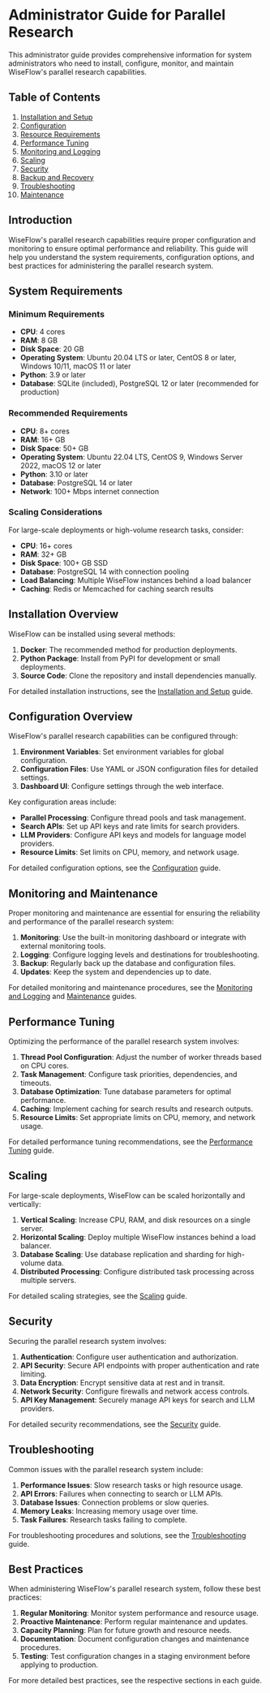# Administrator Guide for Parallel Research

This administrator guide provides comprehensive information for system administrators who need to install, configure, monitor, and maintain WiseFlow's parallel research capabilities.

## Table of Contents

1. [Installation and Setup](./installation.md)
2. [Configuration](./configuration.md)
3. [Resource Requirements](./resource_requirements.md)
4. [Performance Tuning](./performance_tuning.md)
5. [Monitoring and Logging](./monitoring_logging.md)
6. [Scaling](./scaling.md)
7. [Security](./security.md)
8. [Backup and Recovery](./backup_recovery.md)
9. [Troubleshooting](./troubleshooting.md)
10. [Maintenance](./maintenance.md)

## Introduction

WiseFlow's parallel research capabilities require proper configuration and monitoring to ensure optimal performance and reliability. This guide will help you understand the system requirements, configuration options, and best practices for administering the parallel research system.

## System Requirements

### Minimum Requirements

- **CPU**: 4 cores
- **RAM**: 8 GB
- **Disk Space**: 20 GB
- **Operating System**: Ubuntu 20.04 LTS or later, CentOS 8 or later, Windows 10/11, macOS 11 or later
- **Python**: 3.9 or later
- **Database**: SQLite (included), PostgreSQL 12 or later (recommended for production)

### Recommended Requirements

- **CPU**: 8+ cores
- **RAM**: 16+ GB
- **Disk Space**: 50+ GB
- **Operating System**: Ubuntu 22.04 LTS, CentOS 9, Windows Server 2022, macOS 12 or later
- **Python**: 3.10 or later
- **Database**: PostgreSQL 14 or later
- **Network**: 100+ Mbps internet connection

### Scaling Considerations

For large-scale deployments or high-volume research tasks, consider:

- **CPU**: 16+ cores
- **RAM**: 32+ GB
- **Disk Space**: 100+ GB SSD
- **Database**: PostgreSQL 14 with connection pooling
- **Load Balancing**: Multiple WiseFlow instances behind a load balancer
- **Caching**: Redis or Memcached for caching search results

## Installation Overview

WiseFlow can be installed using several methods:

1. **Docker**: The recommended method for production deployments.
2. **Python Package**: Install from PyPI for development or small deployments.
3. **Source Code**: Clone the repository and install dependencies manually.

For detailed installation instructions, see the [Installation and Setup](./installation.md) guide.

## Configuration Overview

WiseFlow's parallel research capabilities can be configured through:

1. **Environment Variables**: Set environment variables for global configuration.
2. **Configuration Files**: Use YAML or JSON configuration files for detailed settings.
3. **Dashboard UI**: Configure settings through the web interface.

Key configuration areas include:

- **Parallel Processing**: Configure thread pools and task management.
- **Search APIs**: Set up API keys and rate limits for search providers.
- **LLM Providers**: Configure API keys and models for language model providers.
- **Resource Limits**: Set limits on CPU, memory, and network usage.

For detailed configuration options, see the [Configuration](./configuration.md) guide.

## Monitoring and Maintenance

Proper monitoring and maintenance are essential for ensuring the reliability and performance of the parallel research system:

1. **Monitoring**: Use the built-in monitoring dashboard or integrate with external monitoring tools.
2. **Logging**: Configure logging levels and destinations for troubleshooting.
3. **Backup**: Regularly back up the database and configuration files.
4. **Updates**: Keep the system and dependencies up to date.

For detailed monitoring and maintenance procedures, see the [Monitoring and Logging](./monitoring_logging.md) and [Maintenance](./maintenance.md) guides.

## Performance Tuning

Optimizing the performance of the parallel research system involves:

1. **Thread Pool Configuration**: Adjust the number of worker threads based on CPU cores.
2. **Task Management**: Configure task priorities, dependencies, and timeouts.
3. **Database Optimization**: Tune database parameters for optimal performance.
4. **Caching**: Implement caching for search results and research outputs.
5. **Resource Limits**: Set appropriate limits on CPU, memory, and network usage.

For detailed performance tuning recommendations, see the [Performance Tuning](./performance_tuning.md) guide.

## Scaling

For large-scale deployments, WiseFlow can be scaled horizontally and vertically:

1. **Vertical Scaling**: Increase CPU, RAM, and disk resources on a single server.
2. **Horizontal Scaling**: Deploy multiple WiseFlow instances behind a load balancer.
3. **Database Scaling**: Use database replication and sharding for high-volume data.
4. **Distributed Processing**: Configure distributed task processing across multiple servers.

For detailed scaling strategies, see the [Scaling](./scaling.md) guide.

## Security

Securing the parallel research system involves:

1. **Authentication**: Configure user authentication and authorization.
2. **API Security**: Secure API endpoints with proper authentication and rate limiting.
3. **Data Encryption**: Encrypt sensitive data at rest and in transit.
4. **Network Security**: Configure firewalls and network access controls.
5. **API Key Management**: Securely manage API keys for search and LLM providers.

For detailed security recommendations, see the [Security](./security.md) guide.

## Troubleshooting

Common issues with the parallel research system include:

1. **Performance Issues**: Slow research tasks or high resource usage.
2. **API Errors**: Failures when connecting to search or LLM APIs.
3. **Database Issues**: Connection problems or slow queries.
4. **Memory Leaks**: Increasing memory usage over time.
5. **Task Failures**: Research tasks failing to complete.

For troubleshooting procedures and solutions, see the [Troubleshooting](./troubleshooting.md) guide.

## Best Practices

When administering WiseFlow's parallel research system, follow these best practices:

1. **Regular Monitoring**: Monitor system performance and resource usage.
2. **Proactive Maintenance**: Perform regular maintenance and updates.
3. **Capacity Planning**: Plan for future growth and resource needs.
4. **Documentation**: Document configuration changes and maintenance procedures.
5. **Testing**: Test configuration changes in a staging environment before applying to production.

For more detailed best practices, see the respective sections in each guide.

